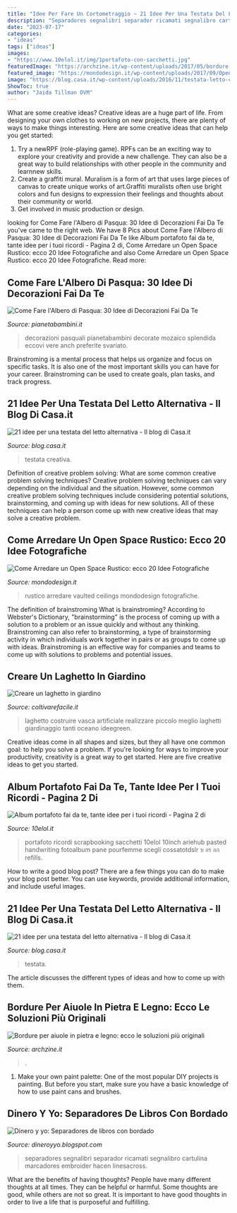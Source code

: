 ```yaml
---
title: "Idee Per Fare Un Cortometraggio ~ 21 Idee Per Una Testata Del Letto Alternativa"
description: "Separadores segnalibri separador ricamati segnalibro cartulina marcadores embroider hacen linesacross"
date: "2023-07-17"
categories:
- "ideas"
tags: ["ideas"]
images:
- "https://www.10elol.it/img/1portafoto-con-sacchetti.jpg"
featuredImage: "https://archzine.it/wp-content/uploads/2017/05/bordure-in-legno-per-aiuole-idea-design-giardini.jpeg"
featured_image: "https://mondodesign.it/wp-content/uploads/2017/09/Open-Space-Rustico-17.jpg"
image: "https://blog.casa.it/wp-content/uploads/2016/11/testata-letto-creativa_08.jpg"
ShowToc: true
author: "Jaida Tillman DVM"
---
```



What are some creative ideas?
Creative ideas are a huge part of life. From designing your own clothes to working on new projects, there are plenty of ways to make things interesting. Here are some creative ideas that can help you get started: 
1. Try a newRPF (role-playing game). RPFs can be an exciting way to explore your creativity and provide a new challenge. They can also be a great way to build relationships with other people in the community and learnnew skills. 
2. Create a graffiti mural. Muralism is a form of art that uses large pieces of canvas to create unique works of art.Graffiti muralists often use bright colors and fun designs to expression their feelings and thoughts about their community or world. 
3. Get involved in music production or design.

	

		
looking for Come Fare l&#039;Albero di Pasqua: 30 Idee di Decorazioni Fai Da Te you've came to the right web. We have 8 Pics about Come Fare l&#039;Albero di Pasqua: 30 Idee di Decorazioni Fai Da Te like Album portafoto fai da te, tante idee per i tuoi ricordi - Pagina 2 di, Come Arredare un Open Space Rustico: ecco 20 Idee Fotografiche and also Come Arredare un Open Space Rustico: ecco 20 Idee Fotografiche. Read more:
		
    
## Come Fare L&#039;Albero Di Pasqua: 30 Idee Di Decorazioni Fai Da Te

<img loading=lazy src="https://pianetabambini.it/wp-content/uploads/2016/03/Albero-Pasqua-04.jpg" onerror="this.onerror=null;this.src='https://tse3.mm.bing.net/th?id=OIP.qomYH90gaml0zwvaMnC1MQHaJ3&amp;pid=15.1';" alt="Come Fare l&#039;Albero di Pasqua: 30 Idee di Decorazioni Fai Da Te">

_Source: pianetabambini.it_

>decorazioni pasquali pianetabambini decorate mozaico splendida eccovi vere anch preferite svariato. 

	

Brainstroming is a mental process that helps us organize and focus on specific tasks. It is also one of the most important skills you can have for your career. Brainstroming can be used to create goals, plan tasks, and track progress.

    
## 21 Idee Per Una Testata Del Letto Alternativa - Il Blog Di Casa.it

<img loading=lazy src="https://blog.casa.it/wp-content/uploads/2016/11/testata-letto-creativa_08.jpg" onerror="this.onerror=null;this.src='https://tse3.mm.bing.net/th?id=OIP.WEi7u38_NKpI-YyBO-Ck2gHaJd&amp;pid=15.1';" alt="21 idee per una testata del letto alternativa - Il blog di Casa.it">

_Source: blog.casa.it_

>testata creativa. 

	

Definition of creative problem solving: What are some common creative problem solving techniques?
Creative problem solving techniques can vary depending on the individual and the situation. However, some common creative problem solving techniques include considering potential solutions, brainstorming, and coming up with ideas for new solutions. All of these techniques can help a person come up with new creative ideas that may solve a creative problem.

    
## Come Arredare Un Open Space Rustico: Ecco 20 Idee Fotografiche

<img loading=lazy src="https://mondodesign.it/wp-content/uploads/2017/09/Open-Space-Rustico-17.jpg" onerror="this.onerror=null;this.src='https://tse2.mm.bing.net/th?id=OIP.NXXNcABABdIwEgKLckM8MwHaG4&amp;pid=15.1';" alt="Come Arredare un Open Space Rustico: ecco 20 Idee Fotografiche">

_Source: mondodesign.it_

>rustico arredare vaulted ceilings mondodesign fotografiche. 

	

The definition of brainstroming
What is brainstroming? According to Webster's Dictionary, "brainstorming" is the process of coming up with a solution to a problem or an issue quickly and without any thinking. Brainstroming can also refer to brainstorming, a type of brainstorming activity in which individuals work together in pairs or as groups to come up with ideas. Brainstroming is an effective way for companies and teams to come up with solutions to problems and potential issues.

    
## Creare Un Laghetto In Giardino

<img loading=lazy src="https://coltivarefacile.it/wp-content/uploads/2014/10/laghetto-da-giardino.jpg" onerror="this.onerror=null;this.src='https://tse4.mm.bing.net/th?id=OIP.H2qGBKkAMPVx2SNDsEOqowHaE0&amp;pid=15.1';" alt="Creare un laghetto in giardino">

_Source: coltivarefacile.it_

>laghetto costruire vasca artificiale realizzare piccolo meglio laghetti giardinaggio tanti oceano ideegreen. 

	

Creative ideas come in all shapes and sizes, but they all have one common goal: to help you solve a problem. If you're looking for ways to improve your productivity, creativity is a great way to get started. Here are five creative ideas to get you started.

    
## Album Portafoto Fai Da Te, Tante Idee Per I Tuoi Ricordi - Pagina 2 Di

<img loading=lazy src="https://www.10elol.it/img/1portafoto-con-sacchetti.jpg" onerror="this.onerror=null;this.src='https://tse4.mm.bing.net/th?id=OIP.Q3n9RrBBkYdTZIp65foEZwHaHa&amp;pid=15.1';" alt="Album portafoto fai da te, tante idee per i tuoi ricordi - Pagina 2 di">

_Source: 10elol.it_

>portafoto ricordi scrapbooking sacchetti 10elol 10inch ariehub pasted handwriting fotoalbum pane pourfemme scegli cossatotdslr บ อร อก refills. 

	

How to write a good blog post?
There are a few things you can do to make your blog post better. You can use keywords, provide additional information, and include useful images.

    
## 21 Idee Per Una Testata Del Letto Alternativa - Il Blog Di Casa.it

<img loading=lazy src="https://blog.casa.it/wp-content/uploads/2016/11/testata-letto-creativa_05.jpg" onerror="this.onerror=null;this.src='https://tse2.mm.bing.net/th?id=OIP.H7_lzd4T9L6Do84BDCtwoQHaLH&amp;pid=15.1';" alt="21 idee per una testata del letto alternativa - Il blog di Casa.it">

_Source: blog.casa.it_

>testata. 

	

The article discusses the different types of ideas and how to come up with them.

    
## Bordure Per Aiuole In Pietra E Legno: Ecco Le Soluzioni Più Originali

<img loading=lazy src="https://archzine.it/wp-content/uploads/2017/05/bordure-in-legno-per-aiuole-idea-design-giardini.jpeg" onerror="this.onerror=null;this.src='https://tse1.mm.bing.net/th?id=OIP.c058z_yKZGNdrYv-p_i4YgHaJ3&amp;pid=15.1';" alt="Bordure per aiuole in pietra e legno: ecco le soluzioni più originali">

_Source: archzine.it_

>. 

	

1. Make your own paint palette: One of the most popular DIY projects is painting. But before you start, make sure you have a basic knowledge of how to use paint cans and brushes.

    
## Dinero Y Yo: Separadores De Libros Con Bordado

<img loading=lazy src="https://1.bp.blogspot.com/-XLwBAi5LkyE/UCsOxQk_AcI/AAAAAAAABwE/hzi-QHsU_W8/s1600/Separadores+de+libros.bmp" onerror="this.onerror=null;this.src='https://tse4.mm.bing.net/th?id=OIP.1_Zd60DNEB4T0qIxAyX76wHaEj&amp;pid=15.1';" alt="Dinero y yo: Separadores de libros con bordado">

_Source: dineroyyo.blogspot.com_

>separadores segnalibri separador ricamati segnalibro cartulina marcadores embroider hacen linesacross. 

	

What are the benefits of having thoughts?
People have many different thoughts at all times. They can be helpful or harmful. Some thoughts are good, while others are not so great. It is important to have good thoughts in order to live a life that is purposeful and fulfilling.

